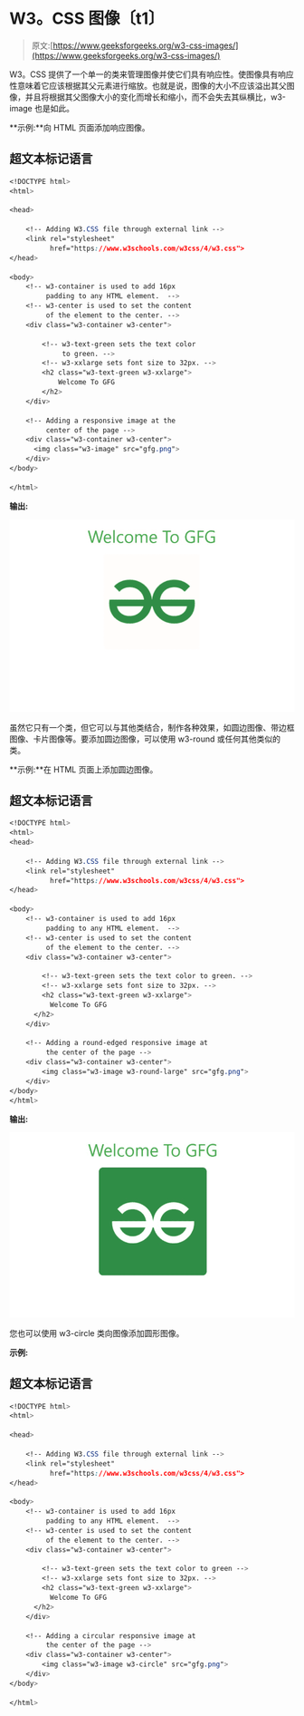 # W3。CSS 图像〔t1〕

> 原文:[https://www.geeksforgeeks.org/w3-css-images/](https://www.geeksforgeeks.org/w3-css-images/)

W3。CSS 提供了一个单一的类来管理图像并使它们具有响应性。使图像具有响应性意味着它应该根据其父元素进行缩放。也就是说，图像的大小不应该溢出其父图像，并且将根据其父图像大小的变化而增长和缩小，而不会失去其纵横比，w3-image 也是如此。

**示例:**向 HTML 页面添加响应图像。

## 超文本标记语言

```css
<!DOCTYPE html>
<html>

<head>

    <!-- Adding W3.CSS file through external link -->
    <link rel="stylesheet" 
          href="https://www.w3schools.com/w3css/4/w3.css">
</head>

<body>
    <!-- w3-container is used to add 16px
         padding to any HTML element.  -->
    <!-- w3-center is used to set the content
         of the element to the center. -->
    <div class="w3-container w3-center">

        <!-- w3-text-green sets the text color
             to green. -->
        <!-- w3-xxlarge sets font size to 32px. -->
        <h2 class="w3-text-green w3-xxlarge">
            Welcome To GFG
        </h2>
    </div>

    <!-- Adding a responsive image at the 
         center of the page -->
    <div class="w3-container w3-center">
      <img class="w3-image" src="gfg.png">
    </div>
</body>

</html>
```

**输出:**

![](img/9719c2f56f142f8573e221c6b3ca2bf2.png)

虽然它只有一个类，但它可以与其他类结合，制作各种效果，如圆边图像、带边框图像、卡片图像等。要添加圆边图像，可以使用 w3-round 或任何其他类似的类。

**示例:**在 HTML 页面上添加圆边图像。

## 超文本标记语言

```css
<!DOCTYPE html>
<html>
<head>

    <!-- Adding W3.CSS file through external link -->
    <link rel="stylesheet" 
          href="https://www.w3schools.com/w3css/4/w3.css">
</head>

<body>
    <!-- w3-container is used to add 16px
         padding to any HTML element.  -->
    <!-- w3-center is used to set the content
         of the element to the center. -->
    <div class="w3-container w3-center">

        <!-- w3-text-green sets the text color to green. -->
        <!-- w3-xxlarge sets font size to 32px. -->
        <h2 class="w3-text-green w3-xxlarge">
          Welcome To GFG
      </h2>
    </div>

    <!-- Adding a round-edged responsive image at 
         the center of the page -->
    <div class="w3-container w3-center">
        <img class="w3-image w3-round-large" src="gfg.png">
    </div>
</body>
</html>
```

**输出:**

![](img/ce1c33ee4741da06781decf06600da54.png)

您也可以使用 w3-circle 类向图像添加圆形图像。

**示例:**

## 超文本标记语言

```css
<!DOCTYPE html>
<html>

<head>

    <!-- Adding W3.CSS file through external link -->
    <link rel="stylesheet" 
          href="https://www.w3schools.com/w3css/4/w3.css">
</head>

<body>
    <!-- w3-container is used to add 16px 
         padding to any HTML element.  -->
    <!-- w3-center is used to set the content
         of the element to the center. -->
    <div class="w3-container w3-center">

        <!-- w3-text-green sets the text color to green -->
        <!-- w3-xxlarge sets font size to 32px. -->
        <h2 class="w3-text-green w3-xxlarge">
          Welcome To GFG
      </h2>
    </div>

    <!-- Adding a circular responsive image at 
         the center of the page -->
    <div class="w3-container w3-center">
        <img class="w3-image w3-circle" src="gfg.png">
    </div>
</body>

</html>
```